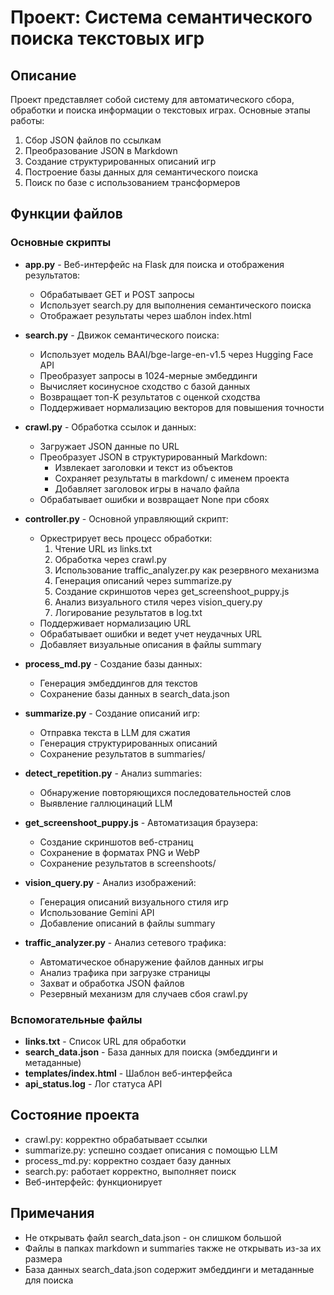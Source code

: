 # Проект: Система семантического поиска текстовых игр

## Описание
Проект представляет собой систему для автоматического сбора, обработки и поиска информации о текстовых играх. Основные этапы работы:
1. Сбор JSON файлов по ссылкам
2. Преобразование JSON в Markdown
3. Создание структурированных описаний игр
4. Построение базы данных для семантического поиска
5. Поиск по базе с использованием трансформеров

## Функции файлов

### Основные скрипты

- **app.py** - Веб-интерфейс на Flask для поиска и отображения результатов:
  - Обрабатывает GET и POST запросы
  - Использует search.py для выполнения семантического поиска
  - Отображает результаты через шаблон index.html

- **search.py** - Движок семантического поиска:
  - Использует модель BAAI/bge-large-en-v1.5 через Hugging Face API
  - Преобразует запросы в 1024-мерные эмбеддинги
  - Вычисляет косинусное сходство с базой данных
  - Возвращает топ-K результатов с оценкой сходства
  - Поддерживает нормализацию векторов для повышения точности

- **crawl.py** - Обработка ссылок и данных:
  - Загружает JSON данные по URL
  - Преобразует JSON в структурированный Markdown:
    - Извлекает заголовки и текст из объектов
    - Сохраняет результаты в markdown/ с именем проекта
    - Добавляет заголовок игры в начало файла
  - Обрабатывает ошибки и возвращает None при сбоях

- **controller.py** - Основной управляющий скрипт:
  - Оркестрирует весь процесс обработки:
    1. Чтение URL из links.txt
    2. Обработка через crawl.py
    3. Использование traffic_analyzer.py как резервного механизма
    4. Генерация описаний через summarize.py
    5. Создание скриншотов через get_screenshoot_puppy.js
    6. Анализ визуального стиля через vision_query.py
    7. Логирование результатов в log.txt
  - Поддерживает нормализацию URL
  - Обрабатывает ошибки и ведет учет неудачных URL
  - Добавляет визуальные описания в файлы summary

- **process_md.py** - Создание базы данных:
  - Генерация эмбеддингов для текстов
  - Сохранение базы данных в search_data.json

- **summarize.py** - Создание описаний игр:
  - Отправка текста в LLM для сжатия
  - Генерация структурированных описаний
  - Сохранение результатов в summaries/

- **detect_repetition.py** - Анализ summaries:
  - Обнаружение повторяющихся последовательностей слов
  - Выявление галлюцинаций LLM

- **get_screenshoot_puppy.js** - Автоматизация браузера:
  - Создание скриншотов веб-страниц
  - Сохранение в форматах PNG и WebP
  - Сохранение результатов в screenshoots/

- **vision_query.py** - Анализ изображений:
  - Генерация описаний визуального стиля игр
  - Использование Gemini API
  - Добавление описаний в файлы summary

- **traffic_analyzer.py** - Анализ сетевого трафика:
  - Автоматическое обнаружение файлов данных игры
  - Анализ трафика при загрузке страницы
  - Захват и обработка JSON файлов
  - Резервный механизм для случаев сбоя crawl.py

### Вспомогательные файлы
- **links.txt** - Список URL для обработки
- **search_data.json** - База данных для поиска (эмбеддинги и метаданные)
- **templates/index.html** - Шаблон веб-интерфейса
- **api_status.log** - Лог статуса API

## Состояние проекта
- crawl.py: корректно обрабатывает ссылки
- summarize.py: успешно создает описания с помощью LLM
- process_md.py: корректно создает базу данных
- search.py: работает корректно, выполняет поиск
- Веб-интерфейс: функционирует
 


## Примечания
- Не открывать файл search_data.json - он слишком большой
- Файлы в папках markdown и summaries также не открывать из-за их размера
- База данных search_data.json содержит эмбеддинги и метаданные для поиска
